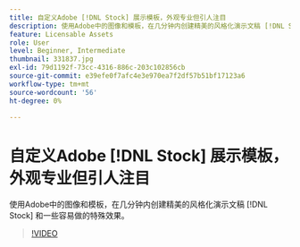 ```yaml
---
title: 自定义Adobe [!DNL Stock] 展示模板，外观专业但引人注目
description: 使用Adobe中的图像和模板，在几分钟内创建精美的风格化演示文稿 [!DNL Stock] 和一些容易操作的特效
feature: Licensable Assets
role: User
level: Beginner, Intermediate
thumbnail: 331837.jpg
exl-id: 79d1192f-73cc-4316-886c-203c102856cb
source-git-commit: e39efe0f7afc4e3e970ea7f2df57b51bf17123a6
workflow-type: tm+mt
source-wordcount: '56'
ht-degree: 0%

---
```


# 自定义Adobe [!DNL Stock] 展示模板，外观专业但引人注目

使用Adobe中的图像和模板，在几分钟内创建精美的风格化演示文稿 [!DNL Stock] 和一些容易做的特殊效果。

>[!VIDEO](https://video.tv.adobe.com/v/331837?hidetitle=true)
